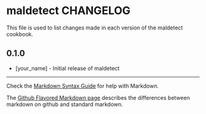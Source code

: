 maldetect CHANGELOG
===================

This file is used to list changes made in each version of the maldetect cookbook.

0.1.0
-----
- [your_name] - Initial release of maldetect

- - -
Check the [Markdown Syntax Guide](http://daringfireball.net/projects/markdown/syntax) for help with Markdown.

The [Github Flavored Markdown page](http://github.github.com/github-flavored-markdown/) describes the differences between markdown on github and standard markdown.
